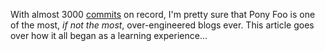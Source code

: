 With almost 3000 [commits][git] on record, I'm pretty sure that Pony Foo is one of the most, *if not the most*, over-engineered blogs ever. This article goes over how it all began as a learning experience...

[git]: https://github.com/ponyfoo/ponyfoo "ponyfoo/ponyfoo on GitHub"
